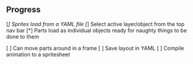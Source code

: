 ## Progress

[*] Sprites load from a YAML file
[*] Select active layer/object from the top nav bar
[*] Parts load as individual objects ready for naughty things to be done to them

[ ] Can move parts around in a frame
[ ] Save layout in YAML
[ ] Compile animation to a spritesheet
